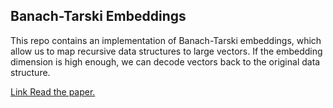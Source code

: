 Banach-Tarski Embeddings
------------------------

This repo contains an implementation of Banach-Tarski embeddings,
which allow us to map recursive data structures to large vectors.
If the embedding dimension is high enough, we can decode vectors
back to the original data structure.

[Link Read the paper.](paper.pdf)

